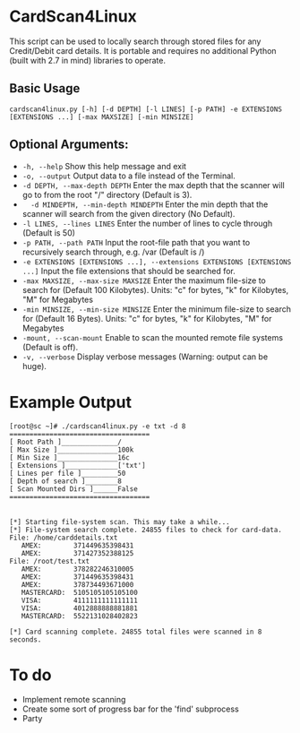 # CardScan4Linux
This script can be used to locally search through stored files for any Credit/Debit card details. It is portable and requires no additional Python (built with 2.7 in mind) libraries to operate.

## Basic Usage 
`cardscan4linux.py [-h] [-d DEPTH] [-l LINES] [-p PATH] -e EXTENSIONS [EXTENSIONS ...] [-max MAXSIZE] [-min MINSIZE]`

## Optional Arguments:
* `-h, --help` Show this help message and exit
* `-o, --output` Output data to a file instead of the Terminal.
* `-d DEPTH, --max-depth DEPTH` Enter the max depth that the scanner will go to from the root "/" directory (Default is 3).
* `  -d MINDEPTH, --min-depth MINDEPTH` Enter the min depth that the scanner will search from the given directory (No Default).
* `-l LINES, --lines LINES` Enter the number of lines to cycle through (Default is 50)
* `-p PATH, --path PATH`  Input the root-file path that you want to recursively search through, e.g. /var (Default is /)
* `-e EXTENSIONS [EXTENSIONS ...], --extensions EXTENSIONS [EXTENSIONS ...]` Input the file extensions that should be searched for.
* `-max MAXSIZE, --max-size MAXSIZE` Enter the maximum file-size to search for (Default 100 Kilobytes). Units: "c" for bytes, "k" for Kilobytes, "M" for Megabytes
* `-min MINSIZE, --min-size MINSIZE` Enter the minimum file-size to search for (Default 16 Bytes). Units: "c" for bytes, "k" for Kilobytes, "M" for Megabytes
* `-mount, --scan-mount` Enable to scan the mounted remote file systems (Default is off).
* `-v, --verbose` Display verbose messages (Warning: output can be huge).


# Example Output
`[root@sc ~]# ./cardscan4linux.py -e txt -d 8`
<br>`===================================`
<br>`[ Root Path ]______________/`
<br>`[ Max Size ]_______________100k`
<br>`[ Min Size ]_______________16c`
<br>`[ Extensions ]_____________['txt']`
<br>`[ Lines per file ]_________50`
<br>`[ Depth of search ]________8`
<br>`[ Scan Mounted Dirs ]______False`
<br>`===================================`

<br>`[*] Starting file-system scan. This may take a while...`
<br>`[*] File-system search complete. 24855 files to check for card-data.`
<br>`File: /home/carddetails.txt`
<br>`	AMEX:		 371449635398431`
<br>`	AMEX:		 371427352388125`
<br>`File: /root/test.txt`
<br>`	AMEX:		 378282246310005`
<br>`	AMEX:		 371449635398431`
<br>`	AMEX:		 378734493671000`
<br>`	MASTERCARD:	 5105105105105100`
<br>`	VISA:		 4111111111111111`
<br>`	VISA:		 4012888888881881`
<br>`	MASTERCARD:	 5522131028402823`

`[*] Card scanning complete. 24855 total files were scanned in 8 seconds.`

# To do

* Implement remote scanning
* Create some sort of progress bar for the 'find' subprocess
* Party
